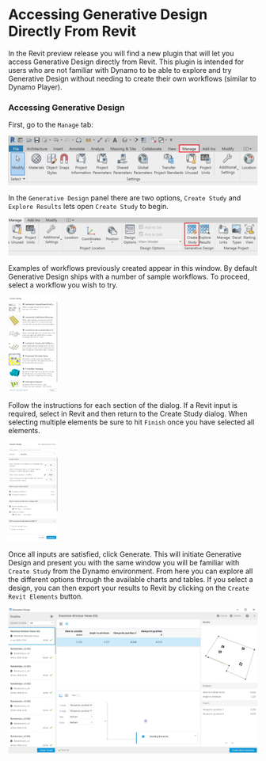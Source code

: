 # Accessing Generative Design Directly From Revit

In the Revit preview release you will find a new plugin that will let you access Generative Design directly from Revit. This plugin is intended for users who are not familiar with Dynamo to be able to explore and try Generative Design without needing to create their own workflows \(similar to Dynamo Player\). 

### Accessing Generative Design

First, go to the `Manage` tab:

<img src="../../assets/hello/accessrefinery1.png"/>

In the `Generative Design` panel there are two options, `Create Study` and `Explore Results` lets open `Create Study` to begin.

<img src="../../assets/hello/accessrefinery2.png"/>

Examples of workflows previously created appear in this window. By default Generative Design ships with a number of sample workflows. To proceed, select a workflow you wish to try.

<img src="../../assets/hello/accessrefinery3.png" style="width:100px;"/>

Follow the instructions for each section of the dialog. If a Revit input is required, select in Revit and then return to the Create Study dialog. When selecting multiple elements be sure to hit `Finish` once you have selected all elements. 

<img src="../../assets/hello/accessrefinery4.png" style="width:100px;"/>

Once all inputs are satisfied, click Generate. This will initiate Generative Design and present you with the same window you will be familiar with `Create Study` from the Dynamo environment. From here you can explore all the different options through the available charts and tables. If you select a design, you can then export your results to Revit by clicking on the `Create Revit Elements` button. 

<img src="../../assets/hello/accessrefinery5.png"/>